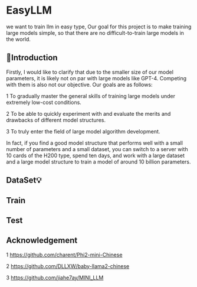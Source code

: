 # EasyLLM 
we want to train llm in easy type,
Our goal for this project is to make training large models simple, so that there are no difficult-to-train large models in the world.
## 📝Introduction
Firstly, I would like to clarify that due to the smaller size of our model parameters, it is likely not on par with large models like GPT-4. Competing with them is also not our objective. Our goals are as follows:

1 To gradually master the general skills of training large models under extremely low-cost conditions.

2 To be able to quickly experiment with and evaluate the merits and drawbacks of different model structures.

3 To truly enter the field of large model algorithm development. 

In fact, if you find a good model structure that performs well with a small number of parameters and a small dataset, you can switch to a server with 10 cards of the H200 type, spend ten days, and work with a large dataset and a large model structure to train a model of around 10 billion parameters.



## DataSet💡
## Train
## Test 
 




## Acknowledgement
1 https://github.com/charent/Phi2-mini-Chinese

2 https://github.com/DLLXW/baby-llama2-chinese

3 https://github.com/jiahe7ay/MINI_LLM





